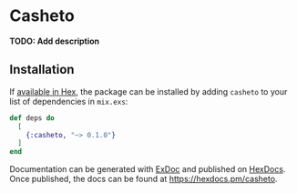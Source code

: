 # Casheto

**TODO: Add description**

## Installation

If [available in Hex](https://hex.pm/docs/publish), the package can be installed
by adding `casheto` to your list of dependencies in `mix.exs`:

```elixir
def deps do
  [
    {:casheto, "~> 0.1.0"}
  ]
end
```

Documentation can be generated with [ExDoc](https://github.com/elixir-lang/ex_doc)
and published on [HexDocs](https://hexdocs.pm). Once published, the docs can
be found at <https://hexdocs.pm/casheto>.

